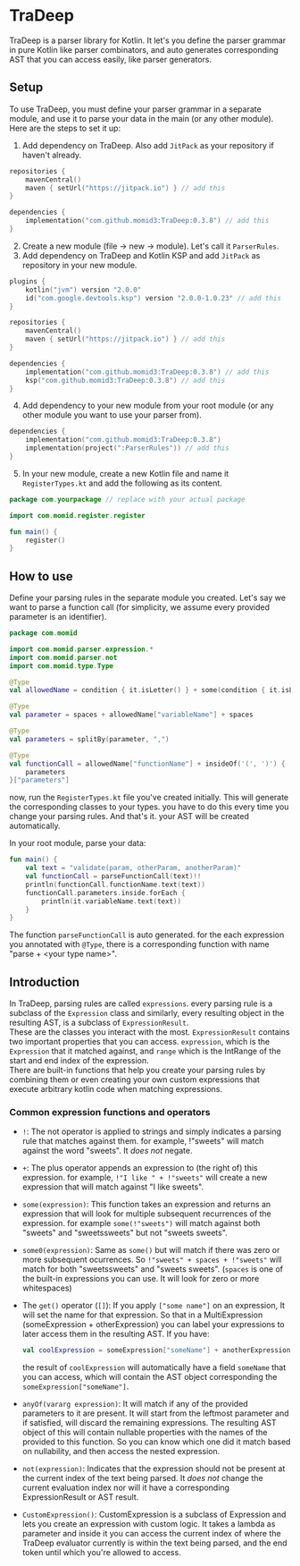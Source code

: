 # TraDeep
TraDeep is a parser library for Kotlin. It let's you define the parser grammar in pure Kotlin like parser combinators, and auto generates corresponding AST that you can access easily, like parser generators.
## Setup
To use TraDeep, you must define your parser grammar in a separate module, and use it to parse your data in the main (or any other module). Here are the steps to set it up:
1. Add dependency on TraDeep. Also add `JitPack` as your repository if haven't already.
```kotlin
repositories {
    mavenCentral()
    maven { setUrl("https://jitpack.io") } // add this
}

dependencies {
    implementation("com.github.momid3:TraDeep:0.3.8") // add this
}
```

2. Create a new module (file -> new -> module). Let's call it `ParserRules`.
3. Add dependency on TraDeep and Kotlin KSP and add `JitPack` as repository in your new module.

```kotlin
plugins {
    kotlin("jvm") version "2.0.0"
    id("com.google.devtools.ksp") version "2.0.0-1.0.23" // add this
}

repositories {
    mavenCentral()
    maven { setUrl("https://jitpack.io") } // add this
}

dependencies {
    implementation("com.github.momid3:TraDeep:0.3.8") // add this
    ksp("com.github.momid3:TraDeep:0.3.8") // add this
}
```
4. Add dependency to your new module from your root module (or any other module you want to use your parser from).
```kotlin
dependencies {
    implementation("com.github.momid3:TraDeep:0.3.8")
    implementation(project(":ParserRules")) // add this
}
```
5. In your new module, create a new Kotlin file and name it `RegisterTypes.kt` and add the following as its content.
```kotlin
package com.yourpackage // replace with your actual package

import com.momid.register.register

fun main() {
    register()
}

```

## How to use
Define your parsing rules in the separate module you created.
Let's say we want to parse a function call (for simplicity, we assume every provided parameter is an identifier).
```kotlin
package com.momid

import com.momid.parser.expression.*
import com.momid.parser.not
import com.momid.type.Type

@Type
val allowedName = condition { it.isLetter() } + some(condition { it.isLetterOrDigit() })

@Type
val parameter = spaces + allowedName["variableName"] + spaces

@Type
val parameters = splitBy(parameter, ",")

@Type
val functionCall = allowedName["functionName"] + insideOf('(', ')') {
    parameters
}["parameters"]
```

now, run the `RegisterTypes.kt` file you've created initially. This will generate the corresponding classes to your types. you have to do this every time you change your parsing rules.
And that's it. your AST will be created automatically.

In your root module, parse your data:

```kotlin
fun main() {
    val text = "validate(param, otherParam, anotherParam)"
    val functionCall = parseFunctionCall(text)!!
    println(functionCall.functionName.text(text))
    functionCall.parameters.inside.forEach {
        println(it.variableName.text(text))
    }
}
```

The function `parseFunctionCall` is auto generated. for the each expression you annotated with `@Type`, there is a corresponding function with name "parse + \<your type name\>".
## Introduction
In TraDeep, parsing rules are called `expressions`. every parsing rule is a subclass of the `Expression` class and similarly, every resulting object in the resulting AST, is a subclass of `ExpressionResult`.   
These are the classes you interact with the most. `ExpressionResult` contains two important properties that you can access. `expression`, which is the `Expression` that it matched against, and `range` which is the IntRange of the start and end index of the expression.   
There are built-in functions that help you create your parsing rules by combining them or even creating your own custom expressions that execute arbitrary kotlin code when matching expressions.   
### Common expression functions and operators
- `!`: The not operator is applied to strings and simply indicates a parsing rule that matches against them. for example, !"sweets" will match against the word "sweets". It *does not* negate.

- `+`: The plus operator appends an expression to (the right of) this expression. for example, `!"I like " + !"sweets"` will create a new expression that will match against "I like sweets".

- `some(expression)`: This function takes an expression and returns an expression that will look for multiple subsequent recurrences of the expression. for example `some(!"sweets")` will match against both "sweets" and "sweetssweets" but not "sweets sweets".

- `some0(expression)`: Same as `some()` but will match if there was zero or more subsequent ocurrences. So `!"sweets" + spaces + !"sweets"` will match for both "sweetssweets" and "sweets sweets". (`spaces` is one of the built-in expressions you can use. It will look for zero or more 
whitespaces)

- The `get()` operator (`[]`): If you apply `["some name"]` on an expression, It will set the name for that expression. So that in a MultiExpression (someExpression + otherExpression) you can label your expressions to later access them in the resulting AST.
If you have:
    ```kotlin
    val coolExpression = someExpression["someName"] + anotherExpression
    ```
    the result of `coolExpression` will automatically have a field `someName` that you can access, which will contain the AST object corresponding the `someExpression["someName"]`.

- `anyOf(vararg expression)`: It will match if any of the provided parameters to it are present. It will start from the leftmost parameter and if satisfied, will discard the remaining expressions. The resulting AST object of this will contain nullable properties with the names of the provided to this function. So you can know which one did it match based on nullability, and then access the nested expression.

- `not(expression)`: Indicates that the expression should not be present at the current index of the text being parsed. It *does not* change the current evaluation index nor will it have a corresponding ExpressionResult or AST result.

- `CustomExpression()`: CustomExpression is a subclass of Expression and lets you create an expression with custom logic. It takes a lambda as parameter and inside it you can access the current index of where the TraDeep evaluator currently is within the text being parsed, and the end token until which you're allowed to access.
